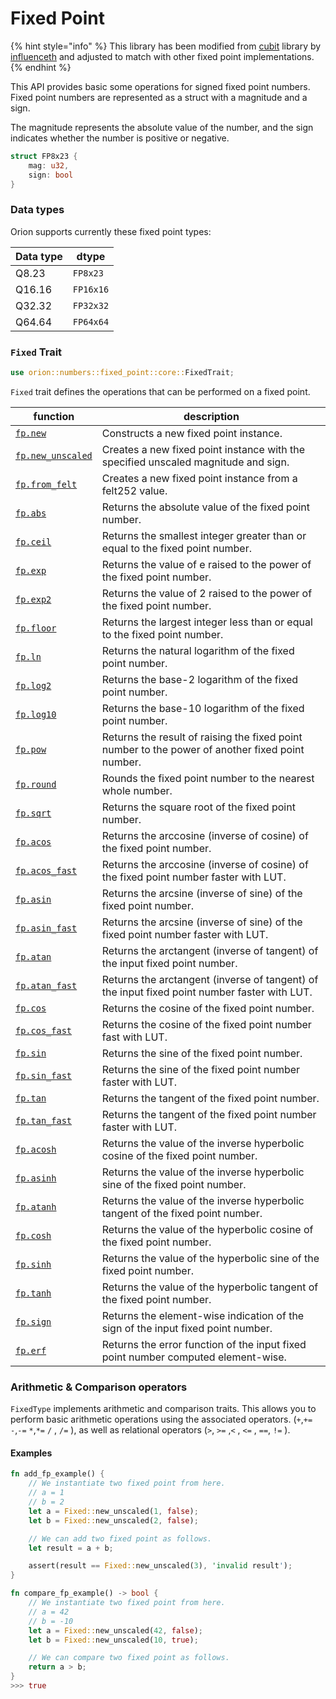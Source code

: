 # Fixed Point

{% hint style="info" %}
This library has been modified from [cubit](https://github.com/influenceth/cubit) library by [influenceth](https://github.com/influenceth) and adjusted to match with other fixed point implementations.
{% endhint %}

This API provides basic some operations for signed fixed point numbers. Fixed point numbers are represented as a struct with a magnitude and a sign.

The magnitude represents the absolute value of the number, and the sign indicates whether the number is positive or negative.

```rust
struct FP8x23 {
    mag: u32,
    sign: bool
}
```

### Data types

Orion supports currently these fixed point types:

| Data type | dtype     |
| --------- | --------- |
| Q8.23     | `FP8x23`  |
| Q16.16    | `FP16x16` |
| Q32.32    | `FP32x32` |
| Q64.64    | `FP64x64` |

### **`Fixed` Trait**

```rust
use orion::numbers::fixed_point::core::FixedTrait;
```

`Fixed` trait defines the operations that can be performed on a fixed point.

| function | description |
| --- | --- |
| [`fp.new`](fp.new.md) | Constructs a new fixed point instance. |
| [`fp.new_unscaled`](fp.new\_unscaled.md) | Creates a new fixed point instance with the specified unscaled magnitude and sign. |
| [`fp.from_felt`](fp.from\_felt.md) | Creates a new fixed point instance from a felt252 value. |
| [`fp.abs`](fp.abs.md) | Returns the absolute value of the fixed point number. |
| [`fp.ceil`](fp.ceil.md) | Returns the smallest integer greater than or equal to the fixed point number. |
| [`fp.exp`](fp.exp.md) | Returns the value of e raised to the power of the fixed point number. |
| [`fp.exp2`](fp.exp2.md) | Returns the value of 2 raised to the power of the fixed point number. |
| [`fp.floor`](fp.floor.md) | Returns the largest integer less than or equal to the fixed point number. |
| [`fp.ln`](fp.ln.md) | Returns the natural logarithm of the fixed point number. |
| [`fp.log2`](fp.log2.md) | Returns the base-2 logarithm of the fixed point number. |
| [`fp.log10`](fp.log10.md) | Returns the base-10 logarithm of the fixed point number. |
| [`fp.pow`](fp.pow.md) | Returns the result of raising the fixed point number to the power of another fixed point number. |
| [`fp.round`](fp.round.md) | Rounds the fixed point number to the nearest whole number. |
| [`fp.sqrt`](fp.sqrt.md) | Returns the square root of the fixed point number. |
| [`fp.acos`](fp.acos.md) | Returns the  arccosine (inverse of cosine) of the fixed point number. |
| [`fp.acos_fast`](fp.acos\_fast.md) | Returns the  arccosine (inverse of cosine) of the fixed point number faster with LUT. |
| [`fp.asin`](fp.asin.md) | Returns the  arcsine (inverse of sine) of the fixed point number. |
| [`fp.asin_fast`](fp.asin\_fast.md) | Returns the  arcsine (inverse of sine) of the fixed point number faster with LUT. |
| [`fp.atan`](fp.atan.md) | Returns the arctangent (inverse of tangent) of the input fixed point number. |
| [`fp.atan_fast`](fp.atan\_fast.md) | Returns the arctangent (inverse of tangent) of the input fixed point number faster with LUT. |
| [`fp.cos`](fp.cos.md) | Returns the cosine of the fixed point number. |
| [`fp.cos_fast`](fp.cos\_fast.md) | Returns the cosine of the fixed point number fast with LUT. |
| [`fp.sin`](fp.sin.md) | Returns the sine of the fixed point number. |
| [`fp.sin_fast`](fp.sin\_fast.md) | Returns the sine of the fixed point number faster with LUT. |
| [`fp.tan`](fp.tan.md) | Returns the tangent of the fixed point number. |
| [`fp.tan_fast`](fp.tan\_fast.md) | Returns the tangent of the fixed point number faster with LUT. |
| [`fp.acosh`](fp.acosh.md) | Returns the value of the inverse hyperbolic cosine of the fixed point number. |
| [`fp.asinh`](fp.asinh.md) | Returns the value of the inverse hyperbolic sine of the fixed point number. |
| [`fp.atanh`](fp.atanh.md) | Returns the value of the inverse hyperbolic tangent of the fixed point number. |
| [`fp.cosh`](fp.cosh.md) | Returns the value of the hyperbolic cosine of the fixed point number. |
| [`fp.sinh`](fp.sinh.md) | Returns the value of the hyperbolic sine of the fixed point number. |
| [`fp.tanh`](fp.tanh.md) | Returns the value of the hyperbolic tangent of the fixed point number. |
| [`fp.sign`](fp.sign.md) | Returns the element-wise indication of the sign of the input fixed point number. |
| [`fp.erf`](fp.erf.md) | Returns the error function of the input fixed point number computed element-wise. |

### Arithmetic & Comparison operators

`FixedType` implements arithmetic and comparison traits. This allows you to perform basic arithmetic operations using the associated operators. (`+`,`+=` `-`,`-=` `*`,`*=` `/` , `/=` ), as well as relational operators (`>`, `>=` ,`<` , `<=` , `==`, `!=` ).

#### Examples

```rust
fn add_fp_example() {
    // We instantiate two fixed point from here.
    // a = 1
    // b = 2
    let a = Fixed::new_unscaled(1, false);
    let b = Fixed::new_unscaled(2, false);

    // We can add two fixed point as follows.
    let result = a + b;

    assert(result == Fixed::new_unscaled(3), 'invalid result');
}
```

```rust
fn compare_fp_example() -> bool {
    // We instantiate two fixed point from here.
    // a = 42
    // b = -10
    let a = Fixed::new_unscaled(42, false);
    let b = Fixed::new_unscaled(10, true);

    // We can compare two fixed point as follows.
    return a > b;
}
>>> true
```
